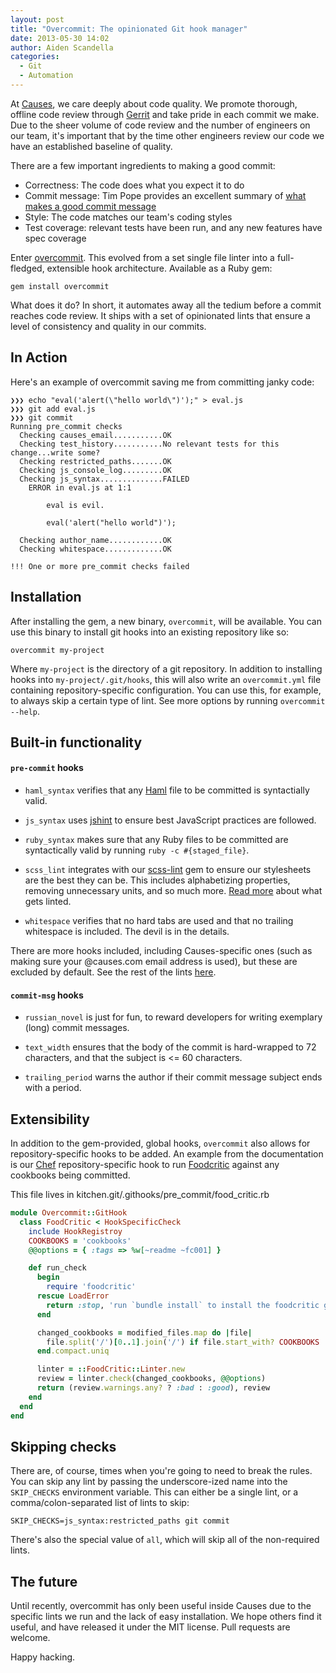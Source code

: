 ```yaml
---
layout: post
title: "Overcommit: The opinionated Git hook manager"
date: 2013-05-30 14:02
author: Aiden Scandella
categories:
  - Git
  - Automation
---
```


At [Causes](http://www.causes.com), we care deeply about code quality.  We
promote thorough, offline code review through
[Gerrit](https://code.google.com/p/gerrit/) and take pride in each commit we
make. Due to the sheer volume of code review and the number of engineers on our
team, it's important that by the time other engineers review our code we have an
established baseline of quality.

There are a few important ingredients to making a good commit:

  - Correctness: The code does what you expect it to do
  - Commit message: Tim Pope provides an excellent summary of [what makes a good
    commit message](http://tbaggery.com/2008/04/19/a-note-about-git-commit-messages.html)
  - Style: The code matches our team's coding styles
  - Test coverage: relevant tests have been run, and any new features have spec
    coverage

Enter [overcommit](https://github.com/causes/overcommit). This evolved from a
set single file linter into a full-fledged, extensible hook architecture.
Available as a Ruby gem:

    gem install overcommit

What does it do? In short, it automates away all the tedium before a commit
reaches code review. It ships with a set of opinionated lints that ensure a
level of consistency and quality in our commits.

## In Action

Here's an example of overcommit saving me from committing janky code:

<pre><code>❯❯❯ echo "eval('alert(\"hello world\")');" > eval.js
❯❯❯ git add eval.js
❯❯❯ git commit
Running pre_commit checks
  Checking causes_email...........<span class="success">OK</span>
  Checking test_history...........<span class="warning">No relevant tests for this change...write some?</span>
  Checking restricted_paths.......<span class="success">OK</span>
  Checking js_console_log.........<span class="success">OK</span>
  Checking js_syntax..............<span class="error">FAILED</span>
    ERROR in eval.js at 1:1

        eval is evil.

        eval('alert("hello world")');

  Checking author_name............<span class="success">OK</span>
  Checking whitespace.............<span class="success">OK</span>

<span class="error">!!! One or more pre_commit checks failed</span>
</code></pre>

<!-- more -->

## Installation

After installing the gem, a new binary, `overcommit`, will be available. You can
use this binary to install git hooks into an existing repository like so:

    overcommit my-project

Where `my-project` is the directory of a git repository. In addition to
installing hooks into `my-project/.git/hooks`, this will also write an
`overcommit.yml` file containing repository-specific configuration. You can use
this, for example, to always skip a certain type of lint. See more options by
running `overcommit --help`.

## Built-in functionality

#### `pre-commit` hooks

- `haml_syntax` verifies that any [Haml](http://haml.info/) file to be committed
  is syntactially valid.

- `js_syntax` uses [jshint](http://www.jshint.com/) to ensure best JavaScript
  practices are followed.

- `ruby_syntax` makes sure that any Ruby files to be committed are syntactically
  valid by  running `ruby -c #{staged_file}`.

- `scss_lint` integrates with our [scss-lint](github.com/causes/scss-lint) gem
  to ensure our stylesheets are the best they can be. This includes alphabetizing
  properties, removing unnecessary units, and so much more. [Read
  more](https://github.com/causes/scss-lint#what-gets-linted) about what gets
  linted.

- `whitespace` verifies that no hard tabs are used and that no trailing
  whitespace is included. The devil is in the details.

There are more hooks included, including Causes-specific ones (such as making
sure your @causes.com email address is used), but these are excluded by
default. See the rest of the lints
[here](https://github.com/causes/overcommit/tree/master/lib/overcommit/plugins/pre_commit).

#### `commit-msg` hooks

- `russian_novel` is just for fun, to reward developers for writing exemplary
  (long) commit messages.

- `text_width` ensures that the body of the commit is hard-wrapped to 72
  characters, and that the subject is <= 60 characters.

- `trailing_period` warns the author if their commit message subject ends with a period.

## Extensibility

In addition to the gem-provided, global hooks, `overcommit` also allows for
repository-specific hooks to be added. An example from the documentation is our
[Chef](http://www.opscode.com/chef/) repository-specific hook to run
[Foodcritic](http://acrmp.github.io/foodcritic/) against any cookbooks being
committed.

This file lives in kitchen.git/.githooks/pre_commit/food_critic.rb

```ruby food_critic.rb
module Overcommit::GitHook
  class FoodCritic < HookSpecificCheck
    include HookRegistroy
    COOKBOOKS = 'cookbooks'
    @@options = { :tags => %w[~readme ~fc001] }

    def run_check
      begin
        require 'foodcritic'
      rescue LoadError
        return :stop, 'run `bundle install` to install the foodcritic gem'
      end

      changed_cookbooks = modified_files.map do |file|
        file.split('/')[0..1].join('/') if file.start_with? COOKBOOKS
      end.compact.uniq

      linter = ::FoodCritic::Linter.new
      review = linter.check(changed_cookbooks, @@options)
      return (review.warnings.any? ? :bad : :good), review
    end
  end
end
```

## Skipping checks

There are, of course, times when you're going to need to break the rules. You
can skip any lint by passing the underscore-ized name into the `SKIP_CHECKS`
environment variable. This can either be a single lint, or a
comma/colon-separated list of lints to skip:

    SKIP_CHECKS=js_syntax:restricted_paths git commit

There's also the special value of `all`, which will skip all of the non-required
lints.

## The future

Until recently, overcommit has only been useful inside Causes due to the
specific lints we run and the lack of easy installation. We hope others find it
useful, and have released it under the MIT license. Pull requests are welcome.

Happy hacking.
